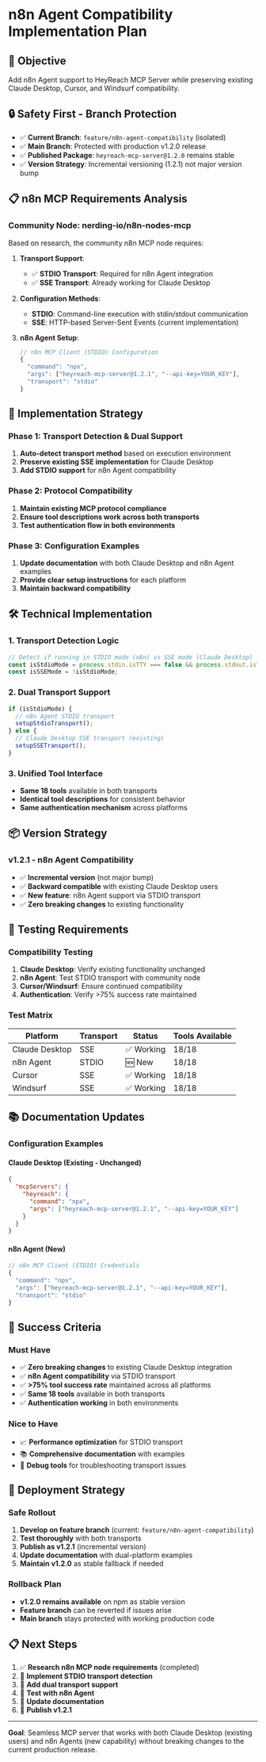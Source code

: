 # n8n Agent Compatibility Implementation Plan

## 🎯 **Objective**
Add n8n Agent support to HeyReach MCP Server while preserving existing Claude Desktop, Cursor, and Windsurf compatibility.

## 🔒 **Safety First - Branch Protection**
- ✅ **Current Branch**: `feature/n8n-agent-compatibility` (isolated)
- ✅ **Main Branch**: Protected with production v1.2.0 release
- ✅ **Published Package**: `heyreach-mcp-server@1.2.0` remains stable
- ✅ **Version Strategy**: Incremental versioning (1.2.1) not major version bump

## 📋 **n8n MCP Requirements Analysis**

### **Community Node: nerding-io/n8n-nodes-mcp**
Based on research, the community n8n MCP node requires:

1. **Transport Support**:
   - ✅ **STDIO Transport**: Required for n8n Agent integration
   - ✅ **SSE Transport**: Already working for Claude Desktop

2. **Configuration Methods**:
   - **STDIO**: Command-line execution with stdin/stdout communication
   - **SSE**: HTTP-based Server-Sent Events (current implementation)

3. **n8n Agent Setup**:
   ```javascript
   // n8n MCP Client (STDIO) Configuration
   {
     "command": "npx",
     "args": ["heyreach-mcp-server@1.2.1", "--api-key=YOUR_KEY"],
     "transport": "stdio"
   }
   ```

## 🔧 **Implementation Strategy**

### **Phase 1: Transport Detection & Dual Support**
1. **Auto-detect transport method** based on execution environment
2. **Preserve existing SSE implementation** for Claude Desktop
3. **Add STDIO support** for n8n Agent compatibility

### **Phase 2: Protocol Compatibility**
1. **Maintain existing MCP protocol compliance**
2. **Ensure tool descriptions work across both transports**
3. **Test authentication flow in both environments**

### **Phase 3: Configuration Examples**
1. **Update documentation** with both Claude Desktop and n8n Agent examples
2. **Provide clear setup instructions** for each platform
3. **Maintain backward compatibility**

## 🛠 **Technical Implementation**

### **1. Transport Detection Logic**
```typescript
// Detect if running in STDIO mode (n8n) vs SSE mode (Claude Desktop)
const isStdioMode = process.stdin.isTTY === false && process.stdout.isTTY === false;
const isSSEMode = !isStdioMode;
```

### **2. Dual Transport Support**
```typescript
if (isStdioMode) {
  // n8n Agent STDIO transport
  setupStdioTransport();
} else {
  // Claude Desktop SSE transport (existing)
  setupSSETransport();
}
```

### **3. Unified Tool Interface**
- **Same 18 tools** available in both transports
- **Identical tool descriptions** for consistent behavior
- **Same authentication mechanism** across platforms

## 📦 **Version Strategy**

### **v1.2.1 - n8n Agent Compatibility**
- ✅ **Incremental version** (not major bump)
- ✅ **Backward compatible** with existing Claude Desktop users
- ✅ **New feature**: n8n Agent support via STDIO transport
- ✅ **Zero breaking changes** to existing functionality

## 🧪 **Testing Requirements**

### **Compatibility Testing**
1. **Claude Desktop**: Verify existing functionality unchanged
2. **n8n Agent**: Test STDIO transport with community node
3. **Cursor/Windsurf**: Ensure continued compatibility
4. **Authentication**: Verify >75% success rate maintained

### **Test Matrix**
| Platform | Transport | Status | Tools Available |
|----------|-----------|--------|-----------------|
| Claude Desktop | SSE | ✅ Working | 18/18 |
| n8n Agent | STDIO | 🆕 New | 18/18 |
| Cursor | SSE | ✅ Working | 18/18 |
| Windsurf | SSE | ✅ Working | 18/18 |

## 📚 **Documentation Updates**

### **Configuration Examples**

#### **Claude Desktop (Existing - Unchanged)**
```json
{
  "mcpServers": {
    "heyreach": {
      "command": "npx",
      "args": ["heyreach-mcp-server@1.2.1", "--api-key=YOUR_KEY"]
    }
  }
}
```

#### **n8n Agent (New)**
```javascript
// n8n MCP Client (STDIO) Credentials
{
  "command": "npx",
  "args": ["heyreach-mcp-server@1.2.1", "--api-key=YOUR_KEY"],
  "transport": "stdio"
}
```

## 🎯 **Success Criteria**

### **Must Have**
- ✅ **Zero breaking changes** to existing Claude Desktop integration
- ✅ **n8n Agent compatibility** via STDIO transport
- ✅ **>75% tool success rate** maintained across all platforms
- ✅ **Same 18 tools** available in both transports
- ✅ **Authentication working** in both environments

### **Nice to Have**
- 📈 **Performance optimization** for STDIO transport
- 📚 **Comprehensive documentation** with examples
- 🔧 **Debug tools** for troubleshooting transport issues

## 🚀 **Deployment Strategy**

### **Safe Rollout**
1. **Develop on feature branch** (current: `feature/n8n-agent-compatibility`)
2. **Test thoroughly** with both transports
3. **Publish as v1.2.1** (incremental version)
4. **Update documentation** with dual-platform examples
5. **Maintain v1.2.0** as stable fallback if needed

### **Rollback Plan**
- **v1.2.0 remains available** on npm as stable version
- **Feature branch** can be reverted if issues arise
- **Main branch** stays protected with working production code

## 📋 **Next Steps**

1. ✅ **Research n8n MCP node requirements** (completed)
2. 🔄 **Implement STDIO transport detection**
3. 🔄 **Add dual transport support**
4. 🔄 **Test with n8n Agent**
5. 🔄 **Update documentation**
6. 🔄 **Publish v1.2.1**

---

**Goal**: Seamless MCP server that works with both Claude Desktop (existing users) and n8n Agents (new capability) without breaking changes to the current production release.
